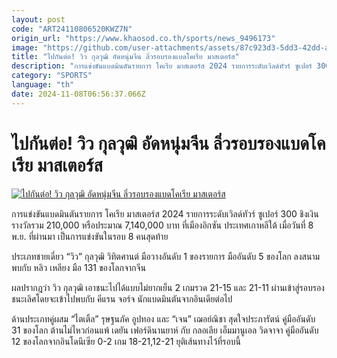 ```yaml
---
layout: post
code: "ART24110806520KWZ7N"
origin_url: "https://www.khaosod.co.th/sports/news_9496173"
image: "https://github.com/user-attachments/assets/87c923d3-5dd3-42dd-aa21-9114edc2ce5b"
title: "ไปกันต่อ! วิว กุลวุฒิ อัดหนุ่มจีน ลิ่วรอบรองแบดโคเรีย มาสเตอร์ส"
description: "การแข่งขันแบดมินตันรายการ โคเรีย มาสเตอร์ส 2024 รายการระดับเวิลด์ทัวร์ ซูเปอร์ 300 ชิงเงินรางวัลรวม 210,000 หรือประมาณ 7,140,000 บาท ที่เมืองอิกซัน"
category: "SPORTS"
language: "th"
date: 2024-11-08T06:56:37.066Z
---
```


# ไปกันต่อ! วิว กุลวุฒิ อัดหนุ่มจีน ลิ่วรอบรองแบดโคเรีย มาสเตอร์ส

[![ไปกันต่อ! วิว กุลวุฒิ อัดหนุ่มจีน ลิ่วรอบรองแบดโคเรีย มาสเตอร์ส](https://www.khaosod.co.th/wpapp/uploads/2024/11/view-2.jpg "ไปกันต่อ! วิว กุลวุฒิ อัดหนุ่มจีน ลิ่วรอบรองแบดโคเรีย มาสเตอร์ส")](https://www.khaosod.co.th/wpapp/uploads/2024/11/view-2.jpg)

การแข่งขันแบดมินตันรายการ โคเรีย มาสเตอร์ส 2024 รายการระดับเวิลด์ทัวร์ ซูเปอร์ 300 ชิงเงินรางวัลรวม 210,000 หรือประมาณ 7,140,000 บาท ที่เมืองอิกซัน ประเทศเกาหลีใต้ เมื่อวันที่ 8 พ.ย. ที่ผ่านมา เป็นการแข่งขันในรอบ 8 คนสุดท้าย

ประเภทชายเดี่ยว “วิว” กุลวุฒิ วิทิตศานต์ มือวางอันดับ 1 ของรายการ มืออันดับ 5 ของโลก ลงสนามพบกับ หลิว เหลียง มือ 131 ของโลกจากจีน

ผลปรากฎว่า วิว กุลวุฒิ เอาชนะไปได้แบบไม่ยากเย็น 2 เกมรวด 21-15 และ 21-11 ผ่านเข้าสู่รอบรองชนะเลิศโดยจะเข้าไปพบกับ คีแรน จอร์จ นักแบดมินตันจากอินเดียต่อไป

ด้านประเภทคู่ผสม “ไตเติ้ล” รุษฐนภัค อูปทอง และ “เจน” เฌอย์ณิชา สุดใจประภารัตน์ คู่มืออันดับ 31 ของโลก ต้านไม่ไหวก่อนแพ้ เดยัน เฟอร์ดินานยาห์ กับ กลอเลีย เอ็มมานูเอล วิดจาจา คู่มืออันดับ 12 ของโลกจากอินโดนีเซีย 0-2 เกม 18-21,12-21 ยุติเส้นทางไว้ที่รอบนี้